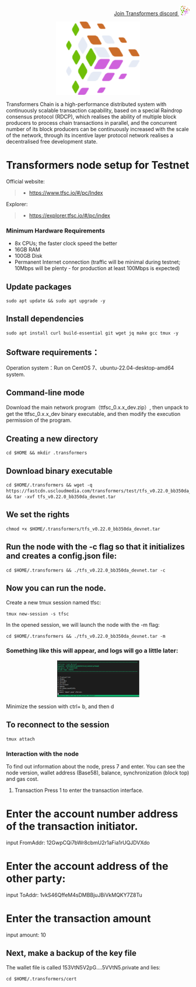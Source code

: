 <p style="font-size:14px" align="right">
<a href="https://discord.gg/6PVYyQnRCy" target="_blank">Join Transformers discord <img src="https://github.com/Vitek7373/testnet_manual/blob/main/transformerslogo.png" width="30"/></a>
</p>

<p align="center">
  <img height="200" height="auto" src="https://github.com/Vitek7373/testnet_manual/blob/main/transformerslogo.png">
</p>

Transformers Chain is a high-performance distributed system with continuously scalable transaction capability, based on a special Raindrop consensus protocol (RDCP), which realises the ability of multiple block producers to process chain transactions in parallel, and the concurrent number of its block producers can be continuously increased with the scale of the network, through its incentive layer protocol network realises a decentralised free development state.

#  Transformers node setup for Testnet

Official website:
>-  https://www.tfsc.io/#/pc/Index

Explorer:
>-  https://explorer.tfsc.io/#/pc/index



### Minimum Hardware Requirements
 - 8x CPUs; the faster clock speed the better
 - 16GB RAM
 - 100GB Disk
 - Permanent Internet connection (traffic will be minimal during testnet; 10Mbps will be plenty - for production at least 100Mbps is expected)

## Update packages
```
sudo apt update && sudo apt upgrade -y
```

## Install dependencies
```
sudo apt install curl build-essential git wget jq make gcc tmux -y
```
## Software requirements：
Operation system：Run on CentOS 7、ubuntu-22.04-desktop-amd64 system.

## Command-line mode
Download the main network program（ttfsc_0.x.x_dev.zip）, then unpack to get the ttfsc_0.x.x_dev binary executable, and then modify the execution permission of the program.

## Creating a new directory
```
cd $HOME && mkdir .transformers
```

## Download binary executable
```
cd $HOME/.transformers && wget -q https://fastcdn.uscloudmedia.com/transformers/test/tfs_v0.22.0_bb350da_devnet.tar && tar -xvf tfs_v0.22.0_bb350da_devnet.tar
```
## We set the rights

```
chmod +x $HOME/.transformers/tfs_v0.22.0_bb350da_devnet.tar
```

## Run the node with the -c flag so that it initializes and creates a config.json file:
```
cd $HOME/.transformers && ./tfs_v0.22.0_bb350da_devnet.tar -c
```

## Now you can run the node.

Create a new tmux session named tfsc:
```
tmux new-session -s tfsc
```

In the opened session, we will launch the node with the -m flag:
```
cd $HOME/.transformers && ./tfs_v0.22.0_bb350da_devnet.tar -m
```

### Something like this will appear, and logs will go a little later:

<p align="center">
  <img height="100" height="auto" src="https://github.com/Vitek7373/testnet_manual/blob/main/Transformers/scrine1.png">
</p>

Minimize the session with ctrl+ b, and then d

## To reconnect to the session
```
tmux attach
```

### Interaction with the node
To find out information about the node, press 7 and enter. You can see the node version, wallet address (Base58), balance, synchronization (block top) and gas cost.

1. Transaction
Press 1 to enter the transaction interface.

# Enter the account number address of the transaction initiator.

input FromAddr: 12GwpCQi7bWr8cbmU2r1aFia1rUQJDVXdo

# Enter the account address of the other party:

input ToAddr: 1vkS46QffeM4sDMBBjuJBiVkMQKY7Z8Tu


# Enter the transaction amount
input amount: 10


## Next, make a backup of the key file
The wallet file is called 153VtN5V2pG....5VVtN5.private and lies:
```
cd $HOME/.transformers/cert
```

